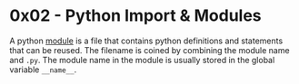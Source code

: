 # 0x02 - Python Import & Modules
A python [module](https://docs.python.org/3/tutorial/modules.html) is a file that contains python definitions and statements that can be reused. The filename is coined by combining the module name and `.py`. The module name in the module is usually stored in the global variable `__name__`.

